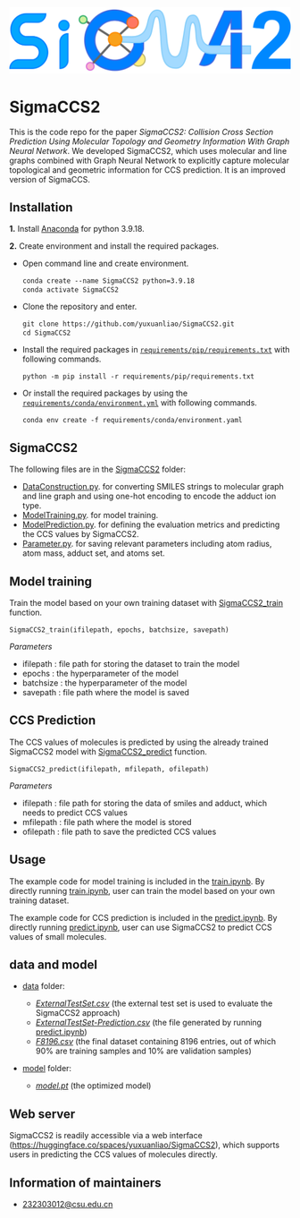 <img src="logo.png" width:100px>

# SigmaCCS2

This is the code repo for the paper *SigmaCCS2: Collision Cross Section Prediction Using Molecular Topology and Geometry Information With Graph Neural Network*. We developed SigmaCCS2, which uses molecular and line graphs combined with Graph Neural Network to explicitly capture molecular topological and geometric information for CCS prediction. It is an improved version of SigmaCCS.

## Installation
**1.** Install [Anaconda](https://www.anaconda.com) for python 3.9.18.

**2.** Create environment and install the required packages.

- Open command line and create environment.
	```shell
  conda create --name SigmaCCS2 python=3.9.18
  conda activate SigmaCCS2
	```
- Clone the repository and enter.
	```shell
  git clone https://github.com/yuxuanliao/SigmaCCS2.git
  cd SigmaCCS2
	```
- Install the required packages in [`requirements/pip/requirements.txt`](requirements/pip/requirements.txt) with following commands.
  ```shell
  python -m pip install -r requirements/pip/requirements.txt
	```
- Or install the required packages by using the [`requirements/conda/environment.yml`](requirements/conda/environment.yml) with following commands.
  ```shell
  conda env create -f requirements/conda/environment.yaml
	```

## SigmaCCS2
The following files are in the [SigmaCCS2](SigmaCCS2) folder:
- [DataConstruction.py](SigmaCCS2/DataConstruction.py). for converting SMILES strings to molecular graph and line graph and using one-hot encoding to encode the adduct ion type.
- [ModelTraining.py](SigmaCCS2/ModelTraining.py). for model training.
- [ModelPrediction.py](SigmaCCS2/ModelPrediction.py). for defining the evaluation metrics and predicting the CCS values by SigmaCCS2.
- [Parameter.py](SigmaCCS2/Parameter.py). for saving relevant parameters including atom radius, atom mass, adduct set, and atoms set.

## Model training
Train the model based on your own training dataset with [SigmaCCS2_train](https://github.com/yuxuanliao/SigmaCCS2/blob/main/SigmaCCS2/ModelTraining.py#L65) function.
    
    SigmaCCS2_train(ifilepath, epochs, batchsize, savepath)

*Parameters*
- ifilepath : file path for storing the dataset to train the model
- epochs : the hyperparameter of the model
- batchsize : the hyperparameter of the model
- savepath : file path where the model is saved

## CCS Prediction
The CCS values of molecules is predicted by using the already trained SigmaCCS2 model with [SigmaCCS2_predict](https://github.com/yuxuanliao/SigmaCCS2/blob/main/SigmaCCS2/SigmaCCS2_predict.py#L37) function.

    SigmaCCS2_predict(ifilepath, mfilepath, ofilepath)

*Parameters*
- ifilepath : file path for storing the data of smiles and adduct, which needs to predict CCS values
- mfilepath : file path where the model is stored
- ofilepath : file path to save the predicted CCS values

## Usage
The example code for model training is included in the [train.ipynb](train.ipynb). By directly running [train.ipynb](SigmaCCS2/train.ipynb), user can train the model based on your own training dataset.

The example code for CCS prediction is included in the [predict.ipynb](predict.ipynb). By directly running [predict.ipynb](SigmaCCS2/predict.ipynb), user can use SigmaCCS2 to predict CCS values of small molecules.

## data and model
- [data](data) folder:
    - *[ExternalTestSet.csv](data/ExternalTestSet.csv)* (the external test set is used to evaluate the SigmaCCS2 approach)
    - *[ExternalTestSet-Prediction.csv](data/ExternalTestSet-Prediction.csv)* (the file generated by running [predict.ipynb](predict.ipynb))
    - *[F8196.csv](data/F8196.csv)* (the final dataset containing 8196 entries, out of which 90% are training samples and 10% are validation samples)

- [model](model) folder:
    - *[model.pt](model/model.pt)* (the optimized model)

## Web server
SigmaCCS2 is readily accessible via a web interface (https://huggingface.co/spaces/yuxuanliao/SigmaCCS2), which supports users in predicting the CCS values of molecules directly.

## Information of maintainers
- 232303012@csu.edu.cn

